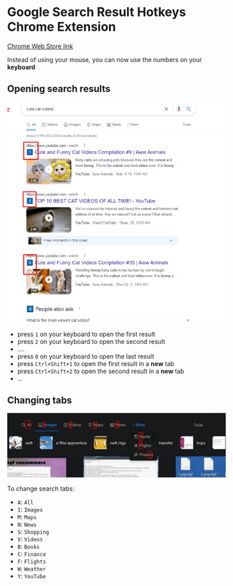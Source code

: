 # Google Search Result Hotkeys Chrome Extension

[Chrome Web Store link](https://chrome.google.com/webstore/detail/google-search-result-hotk/klgbcckheikhkhmklfbdbnhkmmpbmjce)

Instead of using your mouse, you can now use the numbers on your **keyboard**

## Opening search results

![screenshot](assets/images/Screenshot_1.png)

- press `1` on your keyboard to open the first result
- press `2` on your keyboard to open the second result
- ....
- press `0` on your keyboard to open the last result
- press `Ctrl+Shift+1` to open the first result in a **new** tab
- press `Ctrl+Shift+2` to open the second result in a **new** tab
- ...

## Changing tabs

![screenshot](assets/images/Screenshot_2.png)

To change search tabs:

- `A`: `All`
- `I`: `Images`
- `M`: `Maps`
- `N`: `News`
- `S`: `Shopping`
- `V`: `Videos`
- `B`: `Books`
- `C`: `Finance`
- `F`: `Flights`
- `W`: `Weather`
- `Y`: `YouTube`
